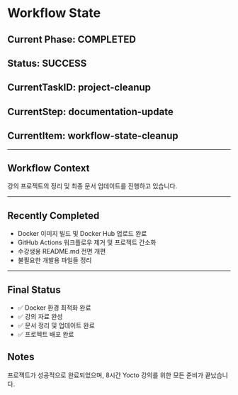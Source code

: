 # Workflow State

## Current Phase: COMPLETED
## Status: SUCCESS
## CurrentTaskID: project-cleanup
## CurrentStep: documentation-update
## CurrentItem: workflow-state-cleanup

---

## Workflow Context
강의 프로젝트의 정리 및 최종 문서 업데이트를 진행하고 있습니다.

---

## Recently Completed
- Docker 이미지 빌드 및 Docker Hub 업로드 완료
- GitHub Actions 워크플로우 제거 및 프로젝트 간소화
- 수강생용 README.md 전면 개편
- 불필요한 개발용 파일들 정리

---

## Final Status
- ✅ Docker 환경 최적화 완료
- ✅ 강의 자료 완성
- ✅ 문서 정리 및 업데이트 완료
- ✅ 프로젝트 배포 완료

## Notes
프로젝트가 성공적으로 완료되었으며, 8시간 Yocto 강의를 위한 모든 준비가 끝났습니다.
